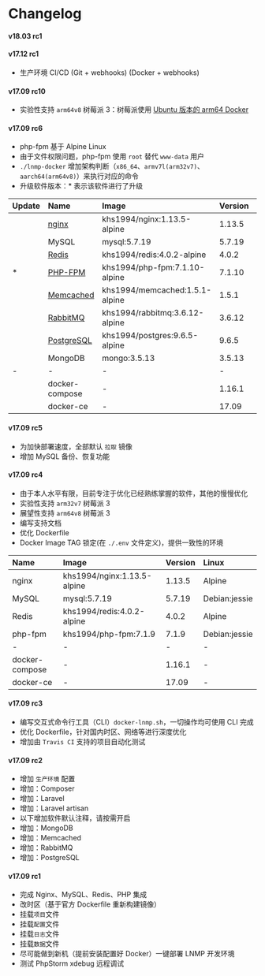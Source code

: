 Changelog
==============

#### v18.03 rc1

#### v17.12 rc1

* 生产环境 CI/CD (Git + webhooks) (Docker + webhooks)

#### v17.09 rc10

* 实验性支持 `arm64v8` 树莓派 3：树莓派使用 [Ubuntu 版本的 arm64 Docker](http://mirrors.ustc.edu.cn/docker-ce/linux/ubuntu/dists/xenial/pool/test/arm64/)

#### v17.09 rc6

* php-fpm 基于 Alpine Linux
* 由于文件权限问题，php-fpm 使用 `root` 替代 `www-data` 用户
* `./lnmp-docker` 增加架构判断（`x86_64`、`armv7l(arm32v7)`、`aarch64(arm64v8)`）来执行对应的命令
* 升级软件版本：* 表示该软件进行了升级

|Update|Name|Image|Version|Linux|
|:--|:--|:--|:--|:--|
||[nginx](https://github.com/khs1994-docker/nginx)         |khs1994/nginx:1.13.5-alpine    |1.13.5 |Alpine|
||MySQL                                                    |mysql:5.7.19                   |5.7.19 |Debian:jessie|
||[Redis](https://github.com/khs1994-docker/redis)         |khs1994/redis:4.0.2-alpine     |4.0.2  |Alpine|
|*|[PHP-FPM](https://github.com/khs1994-docker/php-fpm)    |khs1994/php-fpm:7.1.10-alpine  |7.1.10 |Alpine|
||[Memcached](https://github.com/khs1994-docker/memcached) |khs1994/memcached:1.5.1-alpine |1.5.1  |Alpine|
||[RabbitMQ](https://github.com/khs1994-docker/rabbitmq)   |khs1994/rabbitmq:3.6.12-alpine |3.6.12 |Alpine|
||[PostgreSQL](https://github.com/khs1994-docker/postgres) |khs1994/postgres:9.6.5-alpine  |9.6.5  |Alpine|
||MongoDB                                                  |mongo:3.5.13                   |3.5.13 |Debian:jessie|
|-|-|-|-|-|
||docker-compose                                           |-|1.16.1|-|
||docker-ce                                                |-|17.09|-|

#### v17.09 rc5

* 为加快部署速度，全部默认 `拉取` 镜像
* 增加 MySQL 备份、恢复功能

#### v17.09 rc4

* 由于本人水平有限，目前专注于优化已经熟练掌握的软件，其他的慢慢优化
* 实验性支持 `arm32v7` 树莓派 3
* 展望性支持 `arm64v8` 树莓派 3
* 编写支持文档
* 优化 Dockerfile
* Docker Image TAG 锁定(在 `./.env` 文件定义)，提供一致性的环境

|Name|Image|Version|Linux|
|:--|:--|:--|:--|
|nginx  |khs1994/nginx:1.13.5-alpine|1.13.5 |Alpine|
|MySQL  |mysql:5.7.19               |5.7.19 |Debian:jessie|
|Redis  |khs1994/redis:4.0.2-alpine |4.0.2  |Alpine|
|php-fpm|khs1994/php-fpm:7.1.9      |7.1.9  |Debian:jessie|
|-|-|-|-|
|docker-compose|-|1.16.1|-|
|docker-ce|-|17.09|-|

#### v17.09 rc3

* 编写交互式命令行工具（CLI）`docker-lnmp.sh`，一切操作均可使用 CLI 完成
* 优化 Dockerfile，针对国内时区、网络等进行深度优化
* 增加由 `Travis CI` 支持的项目自动化测试

#### v17.09 rc2

* 增加 `生产环境` 配置
* 增加：Composer
* 增加：Laravel
* 增加：Laravel artisan
* 以下增加软件默认注释，请按需开启
* 增加：MongoDB
* 增加：Memcached
* 增加：RabbitMQ
* 增加：PostgreSQL

#### v17.09 rc1

* 完成 Nginx、MySQL、Redis、PHP 集成
* 改时区（基于官方 Dockerfile 重新构建镜像）
* 挂载`项目`文件
* 挂载`配置`文件
* 挂载`日志`文件
* 挂载`数据`文件
* 尽可能做到新机（提前安装配置好 Docker）一键部署 LNMP 开发环境
* 测试 PhpStorm xdebug 远程调试
